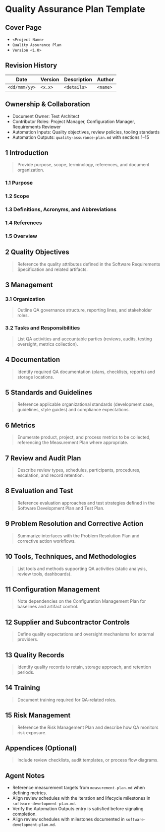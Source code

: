 # Quality Assurance Plan Template

## Cover Page

- `<Project Name>`
- `Quality Assurance Plan`
- `Version <1.0>`

## Revision History

| Date | Version | Description | Author |
| --- | --- | --- | --- |
| `<dd/mmm/yy>` | `<x.x>` | `<details>` | `<name>` |

## Ownership & Collaboration

- Document Owner: Test Architect
- Contributor Roles: Project Manager, Configuration Manager, Requirements Reviewer
- Automation Inputs: Quality objectives, review policies, tooling standards
- Automation Outputs: `quality-assurance-plan.md` with sections 1–15

## 1 Introduction

> Provide purpose, scope, terminology, references, and document organization.

### 1.1 Purpose

### 1.2 Scope

### 1.3 Definitions, Acronyms, and Abbreviations

### 1.4 References

### 1.5 Overview

## 2 Quality Objectives

> Reference the quality attributes defined in the Software Requirements Specification and related artifacts.

## 3 Management

### 3.1 Organization

> Outline QA governance structure, reporting lines, and stakeholder roles.

### 3.2 Tasks and Responsibilities

> List QA activities and accountable parties (reviews, audits, testing oversight, metrics collection).

## 4 Documentation

> Identify required QA documentation (plans, checklists, reports) and storage locations.

## 5 Standards and Guidelines

> Reference applicable organizational standards (development case, guidelines, style guides) and compliance expectations.

## 6 Metrics

> Enumerate product, project, and process metrics to be collected, referencing the Measurement Plan where appropriate.

## 7 Review and Audit Plan

> Describe review types, schedules, participants, procedures, escalation, and record retention.

## 8 Evaluation and Test

> Reference evaluation approaches and test strategies defined in the Software Development Plan and Test Plan.

## 9 Problem Resolution and Corrective Action

> Summarize interfaces with the Problem Resolution Plan and corrective action workflows.

## 10 Tools, Techniques, and Methodologies

> List tools and methods supporting QA activities (static analysis, review tools, dashboards).

## 11 Configuration Management

> Note dependencies on the Configuration Management Plan for baselines and artifact control.

## 12 Supplier and Subcontractor Controls

> Define quality expectations and oversight mechanisms for external providers.

## 13 Quality Records

> Identify quality records to retain, storage approach, and retention periods.

## 14 Training

> Document training required for QA-related roles.

## 15 Risk Management

> Reference the Risk Management Plan and describe how QA monitors risk exposure.

## Appendices (Optional)

> Include review checklists, audit templates, or process flow diagrams.

## Agent Notes

- Reference measurement targets from `measurement-plan.md` when defining metrics.
- Align review schedules with the iteration and lifecycle milestones in `software-development-plan.md`.
- Verify the Automation Outputs entry is satisfied before signaling completion.
- Align review schedules with milestones documented in `software-development-plan.md`.
